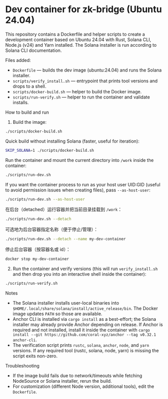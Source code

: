 # Dev container for zk-bridge (Ubuntu 24.04)

This repository contains a Dockerfile and helper scripts to create a development container based on Ubuntu 24.04 with Rust, Solana CLI, Node.js (v24) and Yarn installed. The Solana installer is run according to Solana CLI documentation.

Files added:
- `Dockerfile` — builds the dev image (ubuntu:24.04) and runs the Solana installer.
- `scripts/verify_install.sh` — entrypoint that prints tool versions and drops to a shell.
- `scripts/docker-build.sh` — helper to build the Docker image.
- `scripts/run-verify.sh` — helper to run the container and validate installs.

How to build and run

1. Build the image:

```bash
./scripts/docker-build.sh
```

Quick build without installing Solana (faster, useful for iteration):

```bash
SKIP_SOLANA=1 ./scripts/docker-build.sh
```

Run the container and mount the current directory into `/work` inside the container:

```bash
./scripts/run-dev.sh
```

If you want the container process to run as your host user UID:GID (useful to avoid permission issues when creating files), pass `--as-host-user`:

```bash
./scripts/run-dev.sh --as-host-user
```

在后台（detached）运行容器并把当前目录挂载到 `/work`：

```bash
./scripts/run-dev.sh --detach
```

可选地为后台容器指定名称（便于停止/管理）：

```bash
./scripts/run-dev.sh --detach --name my-dev-container
```

停止后台容器（按容器名或 id）：

```bash
docker stop my-dev-container
```

2. Run the container and verify versions (this will run `verify_install.sh` and then drop you into an interactive shell inside the container):

```bash
./scripts/run-verify.sh
```

Notes
- The Solana installer installs user-local binaries into `$HOME/.local/share/solana/install/active_release/bin`. The Docker image updates `PATH` so those are available.
- Anchor CLI is installed via `cargo install` as a best-effort; the Solana installer may already provide Anchor depending on release. If Anchor is required and not installed, install it inside the container with `cargo install --git https://github.com/coral-xyz/anchor --tag v0.32.1 anchor-cli`.
- The verification script prints `rustc`, `solana`, `anchor`, `node`, and `yarn` versions. If any required tool (rustc, solana, node, yarn) is missing the script exits non-zero.

Troubleshooting
- If the image build fails due to network/timeouts while fetching NodeSource or Solana installer, rerun the build.
- For customization (different Node version, additional tools), edit the `Dockerfile`.
